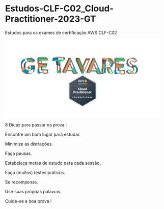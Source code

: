 # Estudos-CLF-C02_Cloud-Practitioner-2023-GT

Estudos  para os exames de  certificação AWS  CLF-C02


![ARTE_36-AWS-GE.T-2000X2000.jpg](ARTE_36-AWS-GE.T-2000X2000.jpg)

8 Dicas para passar na prova :

Encontre um bom lugar para estudar.

Minimize as distrações. 

Faça pausas.

Estabeleça metas de estudo para cada sessão.

Faça  (muitos) testes práticos.

Se recompense.

Use suas próprias palavras.

Cuide-se  e boa prova !

